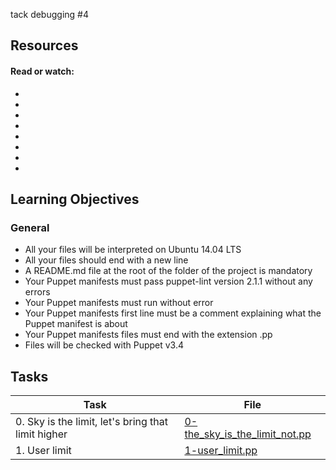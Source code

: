 tack debugging #4

## Resources

#### Read or watch:

* []()
* []()
* []()
* []()
* []()
* []()
* []()
* []()
## Learning Objectives

### General

* All your files will be interpreted on Ubuntu 14.04 LTS
* All your files should end with a new line
* A README.md file at the root of the folder of the project is mandatory
* Your Puppet manifests must pass puppet-lint version 2.1.1 without any errors
* Your Puppet manifests must run without error
* Your Puppet manifests first line must be a comment explaining what the Puppet manifest is about
* Your Puppet manifests files must end with the extension .pp
* Files will be checked with Puppet v3.4
## Tasks

| Task | File |
| ---- | ---- |
| 0. Sky is the limit, let's bring that limit higher | [0-the_sky_is_the_limit_not.pp](./0-the_sky_is_the_limit_not.pp) |
| 1. User limit | [1-user_limit.pp](./1-user_limit.pp) |
